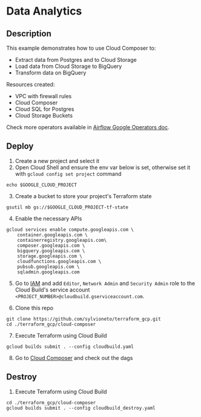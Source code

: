 # Data Analytics

## Description

This example demonstrates how to use Cloud Composer to:
- Extract data from Postgres and to Cloud Storage
- Load data from Cloud Storage to BigQuery
- Transform data on BigQuery

Resources created:
- VPC with firewall rules
- Cloud Composer
- Cloud SQL for Postgres
- Cloud Storage Buckets

Check more operators available in [Airflow Google Operators doc](https://airflow.apache.org/docs/apache-airflow-providers-google/stable/operators/index.html).


## Deploy

1. Create a new project and select it
2. Open Cloud Shell and ensure the env var below is set, otherwise set it with `gcloud config set project` command
```
echo $GOOGLE_CLOUD_PROJECT
```

3. Create a bucket to store your project's Terraform state
```
gsutil mb gs://$GOOGLE_CLOUD_PROJECT-tf-state
```

4. Enable the necessary APIs
```
gcloud services enable compute.googleapis.com \
    container.googleapis.com \
    containerregistry.googleapis.com\
    composer.googleapis.com \
    bigquery.googleapis.com \
    storage.googleapis.com \
    cloudfunctions.googleapis.com \
    pubsub.googleapis.com \
    sqladmin.googleapis.com 
```

5. Go to [IAM](https://console.cloud.google.com/iam-admin/iam) and add `Editor`, `Network Admin` and `Security Admin` role to the Cloud Build's service account `<PROJECT_NUMBER>@cloudbuild.gserviceaccount.com`.

6. Clone this repo
```
git clone https://github.com/sylvioneto/terraform_gcp.git
cd ./terraform_gcp/cloud-composer
```

7. Execute Terraform using Cloud Build
```
gcloud builds submit . --config cloudbuild.yaml
```

8. Go to [Cloud Composer](https://console.cloud.google.com/composer) and check out the dags


## Destroy
1. Execute Terraform using Cloud Build
```
cd ./terraform_gcp/cloud-composer
gcloud builds submit . --config cloudbuild_destroy.yaml
```

